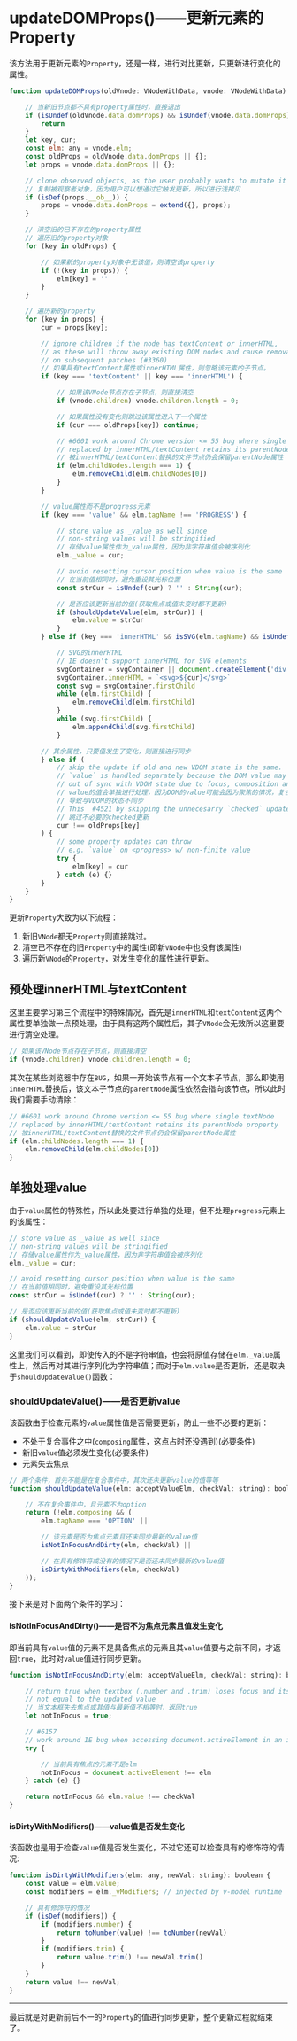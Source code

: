 # updateDOMProps()——更新元素的Property

该方法用于更新元素的`Property`，还是一样，进行对比更新，只更新进行变化的属性。

```js
function updateDOMProps(oldVnode: VNodeWithData, vnode: VNodeWithData) {

    // 当新旧节点都不具有property属性时，直接退出
    if (isUndef(oldVnode.data.domProps) && isUndef(vnode.data.domProps)) {
        return
    }
    let key, cur;
    const elm: any = vnode.elm;
    const oldProps = oldVnode.data.domProps || {};
    let props = vnode.data.domProps || {};

    // clone observed objects, as the user probably wants to mutate it
    // 复制被观察者对象，因为用户可以想通过它触发更新，所以进行浅拷贝
    if (isDef(props.__ob__)) {
        props = vnode.data.domProps = extend({}, props);
    }

    // 清空旧的已不存在的property属性
    // 遍历旧的property对象
    for (key in oldProps) {

        // 如果新的property对象中无该值，则清空该property
        if (!(key in props)) {
            elm[key] = ''
        }
    }

    // 遍历新的property
    for (key in props) {
        cur = props[key];

        // ignore children if the node has textContent or innerHTML,
        // as these will throw away existing DOM nodes and cause removal errors
        // on subsequent patches (#3360)
        // 如果具有textContent属性或innerHTML属性，则忽略该元素的子节点。
        if (key === 'textContent' || key === 'innerHTML') {

            // 如果该VNode节点存在子节点，则直接清空
            if (vnode.children) vnode.children.length = 0;

            // 如果属性没有变化则跳过该属性进入下一个属性
            if (cur === oldProps[key]) continue;

            // #6601 work around Chrome version <= 55 bug where single textNode
            // replaced by innerHTML/textContent retains its parentNode property
            // 被innerHTML/textContent替换的文件节点仍会保留parentNode属性
            if (elm.childNodes.length === 1) {
                elm.removeChild(elm.childNodes[0])
            }
        }

        // value属性而不是progress元素
        if (key === 'value' && elm.tagName !== 'PROGRESS') {

            // store value as _value as well since
            // non-string values will be stringified
            // 存储value属性作为_value属性，因为非字符串值会被序列化
            elm._value = cur;

            // avoid resetting cursor position when value is the same
            // 在当前值相同时，避免重设其光标位置
            const strCur = isUndef(cur) ? '' : String(cur);

            // 是否应该更新当前的值(获取焦点或值未变时都不更新)
            if (shouldUpdateValue(elm, strCur)) {
                elm.value = strCur
            }
        } else if (key === 'innerHTML' && isSVG(elm.tagName) && isUndef(elm.innerHTML)) {

            // SVG的innerHTML
            // IE doesn't support innerHTML for SVG elements
            svgContainer = svgContainer || document.createElement('div')
            svgContainer.innerHTML = `<svg>${cur}</svg>`
            const svg = svgContainer.firstChild
            while (elm.firstChild) {
                elm.removeChild(elm.firstChild)
            }
            while (svg.firstChild) {
                elm.appendChild(svg.firstChild)
            }

        // 其余属性，只要值发生了变化，则直接进行同步
        } else if (
            // skip the update if old and new VDOM state is the same.
            // `value` is handled separately because the DOM value may be temporarily
            // out of sync with VDOM state due to focus, composition and modifiers.
            // value的值会单独进行处理，因为DOM的value可能会因为聚焦的情况，复合事件或修饰符
            // 导致与VDOM的状态不同步
            // This  #4521 by skipping the unnecesarry `checked` update.
            // 跳过不必要的checked更新
            cur !== oldProps[key]
        ) {
            // some property updates can throw
            // e.g. `value` on <progress> w/ non-finite value
            try {
                elm[key] = cur
            } catch (e) {}
        }
    }
}
```

更新`Property`大致为以下流程：

1. 新旧`VNode`都无`Property`则直接跳过。
2. 清空已不存在的旧`Property`中的属性(即新`VNode`中也没有该属性)
3. 遍历新`VNode`的`Property`，对发生变化的属性进行更新。

## 预处理innerHTML与textContent

这里主要学习第三个流程中的特殊情况，首先是`innerHTML`和`textContent`这两个属性要单独做一点预处理，由于具有这两个属性后，其子`VNode`会无效所以这里要进行清空处理。

```js
// 如果该VNode节点存在子节点，则直接清空
if (vnode.children) vnode.children.length = 0;
```

其次在某些浏览器中存在`BUG`，如果一开始该节点有一个文本子节点，那么即使用`innerHTML`替换后，该文本子节点的`parentNode`属性依然会指向该节点，所以此时我们需要手动清除：

```js
// #6601 work around Chrome version <= 55 bug where single textNode
// replaced by innerHTML/textContent retains its parentNode property
// 被innerHTML/textContent替换的文件节点仍会保留parentNode属性
if (elm.childNodes.length === 1) {
    elm.removeChild(elm.childNodes[0])
}
```

## 单独处理value

由于`value`属性的特殊性，所以此处要进行单独的处理，但不处理`progress`元素上的该属性：

```js
// store value as _value as well since
// non-string values will be stringified
// 存储value属性作为_value属性，因为非字符串值会被序列化
elm._value = cur;

// avoid resetting cursor position when value is the same
// 在当前值相同时，避免重设其光标位置
const strCur = isUndef(cur) ? '' : String(cur);

// 是否应该更新当前的值(获取焦点或值未变时都不更新)
if (shouldUpdateValue(elm, strCur)) {
    elm.value = strCur
}
```

这里我们可以看到，即使传入的不是字符串值，也会将原值存储在`elm._value`属性上，然后再对其进行序列化为字符串值；而对于`elm.value`是否更新，还是取决于`shouldUpdateValue()`函数：

### shouldUpdateValue()——是否更新value

该函数由于检查元素的`value`属性值是否需要更新，防止一些不必要的更新：

- 不处于复合事件之中(`composing`属性，这点占时还没遇到)(必要条件)
- 新旧`value`值必须发生变化(必要条件)
- 元素失去焦点

```js
// 两个条件，首先不能是在复合事件中，其次还未更新value的值等等
function shouldUpdateValue(elm: acceptValueElm, checkVal: string): boolean {

    // 不在复合事件中，且元素不为option
    return (!elm.composing && (
        elm.tagName === 'OPTION' ||

        // 该元素是否为焦点元素且还未同步最新的value值
        isNotInFocusAndDirty(elm, checkVal) ||

        // 在具有修饰符或没有的情况下是否还未同步最新的value值
        isDirtyWithModifiers(elm, checkVal)
    ));
}
```

接下来是对下面两个条件的学习：

#### isNotInFocusAndDirty()——是否不为焦点元素且值发生变化

即当前具有`value`值的元素不是具备焦点的元素且其`value`值要与之前不同，才返回`true`，此时对`value`值进行同步更新。

```js
function isNotInFocusAndDirty(elm: acceptValueElm, checkVal: string): boolean {

    // return true when textbox (.number and .trim) loses focus and its value is
    // not equal to the updated value
    // 当文本框失去焦点或其值与最新值不相等时，返回true
    let notInFocus = true;

    // #6157
    // work around IE bug when accessing document.activeElement in an iframe
    try {

        // 当前具有焦点的元素不是elm
        notInFocus = document.activeElement !== elm
    } catch (e) {}

    return notInFocus && elm.value !== checkVal
}
```

#### isDirtyWithModifiers()——value值是否发生变化

该函数也是用于检查`value`值是否发生变化，不过它还可以检查具有的修饰符的情况:

```js
function isDirtyWithModifiers(elm: any, newVal: string): boolean {
    const value = elm.value;
    const modifiers = elm._vModifiers; // injected by v-model runtime

    // 具有修饰符的情况
    if (isDef(modifiers)) {
        if (modifiers.number) {
            return toNumber(value) !== toNumber(newVal)
        }
        if (modifiers.trim) {
            return value.trim() !== newVal.trim()
        }
    }
    return value !== newVal;
}
```

____
最后就是对更新前后不一的`Property`的值进行同步更新，整个更新过程就结束了。
